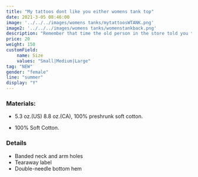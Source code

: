 ```yaml
---
title: "My tattoos dont like you either womens tank top"
date: 2021-3-05 08:46:00
image: '../../../images/womens tanks/mytattoosWTANK.png'
image2: '../../../images/womens tanks/womenstankback.png'
description: "Remember that time the old person in the store told you this? Well now you can let them know how your tattoos feel about it!"
price: 20
weight: 150
customField:
    name: Size
    values: "Small|Medium|Large"
tag: "NEW"
gender: "female"
line: "summer"
display: "Y"
---
```


### Materials:  

- 5.3 oz.(US) 8.8 oz.(CA), 100% preshrunk soft cotton.

- 100% Soft Cotton.

### Details 

- Banded neck and arm holes
- Tearaway label
- Double-needle bottom hem